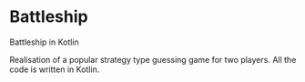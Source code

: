 # Battleship
Battleship in Kotlin

Realisation of a popular strategy type guessing game for two players. All the code is written in Kotlin.
